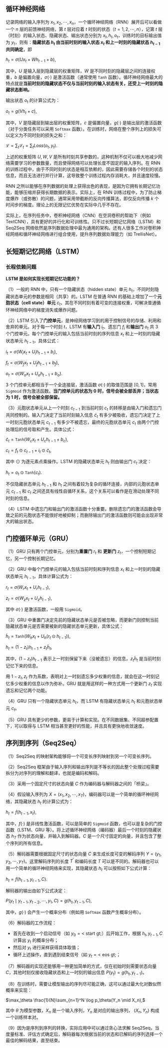 ## 循环神经网络

记录网络的输入序列为 $x_1,x_2,\cdots,x_n$，一个循环神经网络（RNN）展开后可以看做一个 $n$ 层的前馈神经网络，第 $t$ 层对应着 $t$ 时刻的状态（$t=1,2,\cdots,n$），记第 $t$ 层（时刻）的输入状态、隐藏状态、输出状态分别为 $x_t, h_t, o_t$，训练时的目标输出值为 $y_t$，则有：**隐藏状态 $h_t$ 由当前时刻的输入状态 $x_t$ 和上一时刻的隐藏状态 $h_{t-1}$ 共同确定**，即

$h_t=\sigma(Ux_t+Wh_{t-1}+b),$

其中，$U$ 是输入层到隐藏层的权重矩阵，$W$ 是不同时刻的隐藏层之间的连接权重，$b$ 是偏置向量，$\sigma(\cdot)$ 是激活函数（通常使用 $\texttt{Tanh}$ 函数）。循环神经网络最大的特点就是**当前时刻的隐藏状态不仅与当前时刻的输入状态有关，还受上一时刻的隐藏状态影响。**

输出状态 $o_t$ 的计算公式为：

$o_t=g(Vh_t+c),$

其中，$V$ 是隐藏层到输出层的权重矩阵，$c$ 是偏置向量，$g(\cdot)$ 是输出层的激活函数（对于分类任务可以采用 $\texttt{Softmax}$ 函数）。在训练时，网络在整个序列上的损失可以定义为不同时刻的损失之和：

$\mathcal{L}=\sum_t\mathcal{L}_t=\sum_t Loss(o_t,y_t).$

上述的权重矩阵 $U, W, V$ 是所有时刻共享参数的，这种机制不仅可以极大地减少网络需要学习的参数数量，而且使得网络可以处理长度不固定的输入序列。在 RNN 的训练过程中，由于不同时刻的状态是相互依赖的，因此需要存储各个时刻的状态信息，而且无法进行并行计算，这导致整个训练过程内存消耗大，并且速度较慢。

RNN 之所以能够在序列数据的处理上获得出色的表现，是因为它拥有长期记忆功能，能够压缩并获得长期数据的表示。实际上，在 RNN 训练过程中，为了防止梯度爆炸（或弥散）的问题，通常采用带截断的反向传播算法，即仅反向传播 $k$ 个时间步的梯度。理论上的无限记忆优势在实际中几乎不存在。

实际上，在序列任务中，卷积神经网络（CNN）在空洞卷积的帮助下（例如 TextCNN），具有更好的并行化和可训练性。只不过长短期记忆网络（LSTM）和 Seq2Seq 网络依然是序列数据处理中最为通用的架构。还有人很多工作对卷积神经网络和循环神经网络进行组合使用，提升序列数据处理能力（如 TrellisNet）。

## 长短期记忆网络（LSTM）



### 长程依赖问题

**LSTM 是如何实现长短期记忆功能的？**

（1）一般的 RNN 中，只有一个隐藏状态（hidden state）单元 $h_t$，不同时刻隐藏状态单元的参数是相同（共享）的。LSTM 在普通 RNN 的基础上增加了一个**元胞状态（cell state）单元** $c_t$，其在不同时刻有着可变的连接权重，可解决普通循环神经网络中的梯度消失或爆炸问题。

（2）LSTM 引入了**门控单元**，是神经网络学习到的用于控制信号的存储、利用和舍弃的单元。对于每一个时刻 $t$，LSTM 有**输入门** $i_t$、遗忘门 $f_i$ 和**输出门** $o_t$ 共 3 个门控单元。每个门控单元的输入包括当前时刻的序列信息 $x_t$ 和上一时刻的隐藏状态单元 $h_{t-1}$，具体公式：

$i_t=\sigma\left( W_i x_t + U_i h_{t-1} + b_i \right),$

$f_t=\sigma\left( W_f x_t + U_f h_{t-1} + b_f \right),$

$o_t=\sigma\left( W_o x_t + U_o h_{t-1} + b_o \right).$

3 个门控单元都相当于一个全连接层，激活函数 $\sigma(\cdot)$ 的取值范围是 $[0, 1]$，常用 $\texttt{Sigmoid}$ 作为激活函数。**当门控单元的状态为 0 时，信号会被全部丢弃；当状态为 1 时，信号会被全部保留。**

（3）元胞状态单元从上一个时刻 $c_{t-1}$ 到当前时刻 $c_t$ 的转移是由输入门和遗忘门共同控制的。输入门决定了当前时刻输入信息 $\tilde{c}_t$ 有多少被吸收，遗忘门决定了上一时刻元胞状态单元 $c_{t-1}$ 有多少不被遗忘，最终的元胞状态单元 $c_t$ 由两个门控处理后的信号取和产生。具体公式：

$\tilde{c}_t = \texttt{Tanh}\left( W_c x_t + U_c h_{t-1} + b_c \right),$

$c_t = f_t \odot c_{t-1} + i_t \odot \tilde{c}_t,$

其中 $\odot$ 为逐元素点乘操作。LSTM 的隐藏状态单元 $h_t$ 则由输出门 $c_t$ 决定：

$h_t = o_t \odot \texttt{Tanh}(c_t).$

不仅隐藏状态单元 $h_{t-1}$ 和 $h_t$ 之间有着较为复杂的循环连接，内部的元胞状态单元 $c_{t-1}$ 和 $c_t$ 之间还具有线性自循环关系，这个关系可以看作是在滑动处理不同时刻的信息。

（4）LSTM 中遗忘门和输出门的激活函数十分重要。删除遗忘门的激活函数会导致之前的元胞状态不能很好地被抑制；而删除输出门的激活函数则可能会出现非常大的输出状态。

## 门控循环单元（GRU）

（1）GRU 只有两个门控单元，分别为**重置门** $r_t$ 和 **更新门** $z_t$，一个控制短期记忆，另一个控制长期记忆。

（2）GRU 中每个门控单元的输入包括当前时刻和序列信息 $x_t$ 和上一时刻的隐藏状态单元 $h_{t-1}$，具体计算公式为：

$r_t = \sigma\left( W_r x_t + U_r h_{t-1} \right),$

$z_t = \sigma\left( W_z x_t + U_z h_{t-1} \right),$

其中 $\sigma(\cdot)$ 是激活函数，一般用 $\texttt{Sigmoid}$。

（3）GRU 中重置门决定先前的隐藏状态单元是否被忽略，而更新门则控制当前隐藏状态单元是否需要被新的隐藏状态单元更新，具体公式：

$\tilde{h}_t = \texttt{Tanh} \left( W_h x_t + U_h (r_t \odot h_{t-1}) \right),$

$h_t = (1 - z_t) h_{t - 1} + z_t \tilde{h}_t,$

其中，$(1 - z_t)h_{t-1}$ 表示上一时刻保留下来（没被遗忘）的信息，$z_t \tilde{h}_t$ 是当前时刻记忆下来的信息。

用 $1 - z_t, z_t$  作为系数，表明对上一时刻遗忘多少权重的信息，就会在这一时刻记忆多少权重的信息以作为弥补。GRU 就是用这样的一种方式用一个更新门 $z_t$ 实现遗忘和记忆两个功能。

（4）GRU 只有一个隐藏状态单元 $h_t$，而 LSTM 有隐藏状态单元 $h_t$ 和元胞状态单元 $c_t$。

（5）GRU 具有更少的参数，更易于计算和实现。在不同数据集、不同超参配置下，可以取得与 LSTM 相当甚至更好的性能，并且具有更快地收敛速度。

## 序列到序列（Seq2Seq）

（1）Seq2Seq 的映射架构能够将一个可变长序列映射到另一个可变长序列。

（2）Seq2Seq 框架由于输入序列和输出序列是不等长的因此整个处理过程需要拆分为对序列的理解和翻译，也就是编码和解码。

（3）采用一个固定尺寸的状态向量 $C$ 作为编码器与解码器之间的「桥梁」。

（4）假设输入序列为 $X=(x_1,x_2,\cdots,x_T)$，编码器可以是一个简单的循环神经网络，其隐藏状态 $h_t$ 的计算公式为：

$h_t = f(h_{t-1}, x_t),$

其中，$f(\cdot)$ 是非线性激活函数，可以是简单的 $\texttt{Sigmoid}$ 函数，也可以是复杂的门控函数（LSTM、GRU 等）。将上述循环神经网络（编码器）最后一个时刻的隐藏状态 $h_T$ 作为状态向量，并输入到解码器。$C$ 是一个尺寸固定的向量，并且包含了整个序列的所有信息。

（5）解码器需要根据固定尺寸的状态向量 $C$ 来生成长度可变的解码序列 $Y=(y_1, y_2, \cdots, y_T)$。这里解码序列的长度 $T^\prime$ 和编码长度 $T$ 可以是不同的。解码器也可以用一个简单的循环神经网络来实现，其隐藏状态 $h_t$ 可以按照如下公式计算：

$h_t = f(h_{t-1},y_{t-1},C).$

解码器的输出由如下公式决定：

$P(y_t\mid y_{t-1},y_{t-2},\cdots,y_1,C) = g(h_t, y_{t-1},C),$

其中，$g(\cdot)$ 会产生一个概率分布（例如用 $\texttt{Softmax}$ 函数产生概率分布）。

（6）解码器的工作流程：

- 首先在收到一个启动信号（如 $y_0=\text{< start gt;}$）后开始工作，根据 $h_t, y_{t-1}, C$ 计算出 $y_t$  的概率分布；
- 然后对 $y_t$ 进行采样获得具体取值；
- 循环上述操作，直到遇到结束信号（如 $y_t=\text{< eos gt;}$；

（7）解码器的实现还能够用一种更加简单的方式，仅在初始时刻需要状态向量 $C$，其他时刻仅接收隐藏状态和上一时刻的输出信息 $P(y_t)=g(h_t,y_{t-1})$。

（8）在训练时，需要让模型输出的序列尽可能正确，这可以通过最大化对数似然概率来实现：

$\max_\theta \frac{1}{N}\sum_{n=1}^N \log p_\theta(Y_n \mid X_n),$

其中 $\theta$ 为模型参数，$X_n$ 是一个输入序列，$Y_n$ 是对应的输出序列， $(X_n,Y_n)$ 构成一个训练样本对。

（9）因为是序列到序列的转换，实际应用中可以通过贪心法求解 Seq2Seq，当度量标准、评估方式确定后，解码器每次根据当前的状态和已解码的序列选择一个最佳的解码结果，直至结束。

